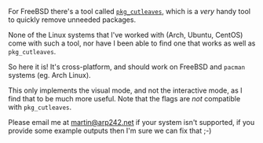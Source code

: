 For FreeBSD there's a tool called [`pkg_cutleaves`][cl], which is a *very* handy
tool to quickly remove unneeded packages.

None of the Linux systems that I've worked with (Arch, Ubuntu, CentOS) come with
such a tool, nor have I been able to find one that works as well as
`pkg_cutleaves`.

So here it is! It's cross-platform, and should work on FreeBSD and `pacman`
systems (eg. Arch Linux).

This only implements the visual mode, and not the interactive mode, as I find
that to be much more useful. Note that the flags are *not* compatible with
`pkg_cutleaves`.

Please email me at [martin@arp242.net][mail] if your system isn't supported, if you
provide some example outputs then I'm sure we can fix that ;-)

[cl]: http://www.freshports.org/ports-mgmt/pkg_cutleaves/
[mail]: mailto:martin@arp242.net
